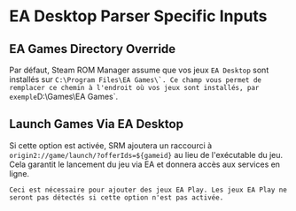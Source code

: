 # EA Desktop Parser Specific Inputs

## EA Games Directory Override
Par défaut, Steam ROM Manager assume que vos jeux `EA Desktop` sont installés sur ``C:\Program Files\EA Games\`. Ce champ vous permet de remplacer ce chemin à l'endroit où vos jeux sont installés, par exemple``D:\Games\EA Games`.

## Launch Games Via EA Desktop
Si cette option est activée, SRM ajoutera un raccourci à `origin2://game/launch/?offerIds=${gameid}` au lieu de l'exécutable du jeu. Cela garantit le lancement du jeu via EA et donnera accès aux services en ligne.

`Ceci est nécessaire pour ajouter des jeux EA Play. Les jeux EA Play ne seront pas détectés si cette option n'est pas activée.`
